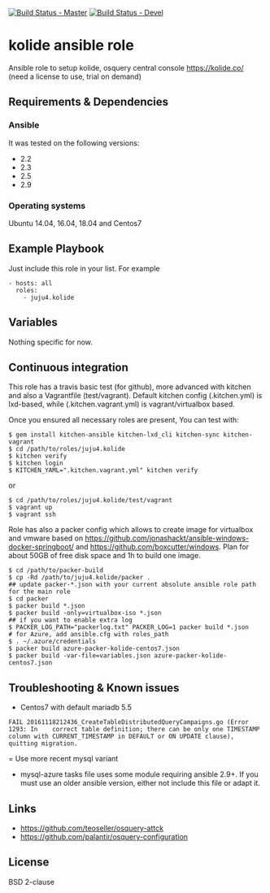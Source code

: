 [![Build Status - Master](https://travis-ci.org/juju4/ansible-kolide.svg?branch=master)](https://travis-ci.org/juju4/ansible-kolide)
[![Build Status - Devel](https://travis-ci.org/juju4/ansible-kolide.svg?branch=devel)](https://travis-ci.org/juju4/ansible-kolide/branches)
# kolide ansible role

Ansible role to setup kolide, osquery central console
https://kolide.co/
(need a license to use, trial on demand)

## Requirements & Dependencies

### Ansible
It was tested on the following versions:
 * 2.2
 * 2.3
 * 2.5
 * 2.9

### Operating systems

Ubuntu 14.04, 16.04, 18.04 and Centos7

## Example Playbook

Just include this role in your list.
For example

```
- hosts: all
  roles:
    - juju4.kolide
```

## Variables

Nothing specific for now.

## Continuous integration

This role has a travis basic test (for github), more advanced with kitchen and also a Vagrantfile (test/vagrant).
Default kitchen config (.kitchen.yml) is lxd-based, while (.kitchen.vagrant.yml) is vagrant/virtualbox based.

Once you ensured all necessary roles are present, You can test with:
```
$ gem install kitchen-ansible kitchen-lxd_cli kitchen-sync kitchen-vagrant
$ cd /path/to/roles/juju4.kolide
$ kitchen verify
$ kitchen login
$ KITCHEN_YAML=".kitchen.vagrant.yml" kitchen verify
```
or
```
$ cd /path/to/roles/juju4.kolide/test/vagrant
$ vagrant up
$ vagrant ssh
```

Role has also a packer config which allows to create image for virtualbox and vmware based on https://github.com/jonashackt/ansible-windows-docker-springboot/ and https://github.com/boxcutter/windows.
Plan for about 50GB of free disk space and 1h to build one image.
```
$ cd /path/to/packer-build
$ cp -Rd /path/to/juju4.kolide/packer .
## update packer-*.json with your current absolute ansible role path for the main role
$ cd packer
$ packer build *.json
$ packer build -only=virtualbox-iso *.json
## if you want to enable extra log
$ PACKER_LOG_PATH="packerlog.txt" PACKER_LOG=1 packer build *.json
# for Azure, add ansible.cfg with roles_path
$ . ~/.azure/credentials
$ packer build azure-packer-kolide-centos7.json
$ packer build -var-file=variables.json azure-packer-kolide-centos7.json
```

## Troubleshooting & Known issues

* Centos7 with default mariadb 5.5
```
FAIL 20161118212436_CreateTableDistributedQueryCampaigns.go (Error 1293: In    correct table definition; there can be only one TIMESTAMP column with CURRENT_TIMESTAMP in DEFAULT or ON UPDATE clause), quitting migration.
```
= Use more recent mysql variant

* mysql-azure tasks file uses some module requiring ansible 2.9+. If you must use an older ansible version, either not include this file or adapt it.

## Links

* https://github.com/teoseller/osquery-attck
* https://github.com/palantir/osquery-configuration

## License

BSD 2-clause

